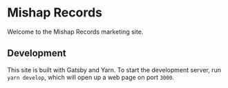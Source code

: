 # Mishap Records
Welcome to the Mishap Records marketing site. 

## Development
This site is built with Gatsby and Yarn. To start the development server, run `yarn develop`, which will open up a web page on port `3000`.
